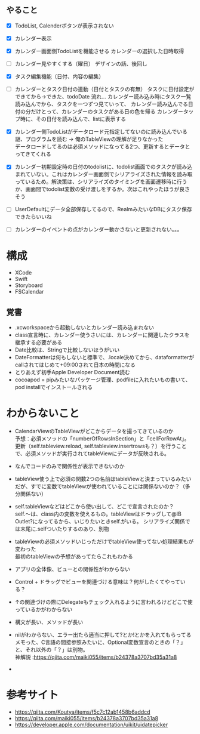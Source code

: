 ## やること
- [x] TodoList, Calenderボタンが表示されない
- [x] カレンダー表示
- [x] カレンダー画面側TodoListを機能させる
カレンダーの選択した日時取得
- [ ] カレンダー見やすくする（曜日）
デザインの話、後回し
- [x] タスク編集機能（日付、内容の編集）
- [ ] カレンダーとタスク日付の連動（日付とタスクの有無）
タスクに日付設定ができてから→できた、todoDate
流れ... カレンダー読み込み時にタスク一覧読み込んでから、タスクを一つずつ見ていって、
カレンダー読み込んでる日付の分だけとって、カレンダーのタスクがある日の色を帰る
カレンダータップ時に、その日付を読み込んで、listに表示する

- [x] カレンダー側TodoListがデータロード元指定してないのに読み込んでいる
謎、プログラムを読む -> 俺のTableViewの理解が足りなかった  
データロードしてるのは必須メソッドになってる2つ、更新するとデータとってきてくれる

- [x] カレンダー初期設定時の日付のtodolistに、todolist画面でのタスクが読み込まれていない。これはカレンダー画面側でシリアライズされた情報を読み取っているため。解決策は、シリアライズのタイミングを画面遷移時に行うか、画面間でtodolist変数の受け渡しをするか。次はこれやったほうが良さそう
- [ ] UserDefaultにデータ全部保存してるので、RealmみたいなDBにタスク保存できたらいいね
- [ ] カレンダーのイベントの点がカレンダー動かさないと更新されない。。。


# 構成
- XCode
- Swift
- Storyboard
- FSCalendar

## 覚書
- .xcworkspaceから起動しないとカレンダー読み込まれない
- class宣言時に、カレンダー使うさいには、カレンダーに関連したクラスを継承する必要がある
- Date比較は、Stringで比較しないほうがいい
- DateFormatterは何もしないと標準で、.locale決めてから、dataformatterがcallされてはじめて+09:00されて日本の時間になる
- とりあえず初手Apple Developer Document読む
- cocoapod = pipみたいなパッケージ管理、podfileに入れたいもの書いて、pod installでインストールされる

# わからないこと
- CalendarViewのTableViewがどこからデータを撮ってきているのか  
予想：必須メソッドの「numberOfRowsInSection」と「cellForRowAt」。更新（self.tableview.reload, self.tableview.insertrowsも？）を行うことで、必須メソッドが実行されてtableViewにデータが反映される。

- なんでコードのみで関係性が表示できないのか
- tableView使う上で必須の関数2つの名前はtableViewと決まっているみたいだが、すでに変数でtableViewが使われていることには関係ないのか？（多分関係ない）
- self.tableViewなどはどこから使い出して、どこで宣言されたのか？  
self.〜は、class内の変数を使えるもの。tableViewはドラッグして@IB Outlet?になってるから、いじりたいときself.がいる。
シリアライズ関係では末尾に.selfついたりするのあり、別物

- tableViewの必須メソッドいじっただけでtableView使ってない処理結果もが変わった  
最初のtableViewの予想があってたらこれもわかる

- アプリの全体像、ビューとの関係性がわからない
- Control + ドラッグでビューを関連づける意味は？何がしたくてやっている？
- ↑の関連づけの際にDelegateもチェック入れるように言われるけどどこで使っているかがわからない
- 構文が長い、メソッドが長い
- nilがわからない、エラー出たら適当に押して?とか!とかを入れてもらってる  
メモった、C言語の間接参照みたいに、Optional変数宣言のときの「？」と、それ以外の「？」は別物。  
神解説 :https://qiita.com/maiki055/items/b24378a3707bd35a31a8
- 

# 参考サイト
- https://qiita.com/Koutya/items/f5c7c12ab1458b6addcd
- https://qiita.com/maiki055/items/b24378a3707bd35a31a8
- https://developer.apple.com/documentation/uikit/uidatepicker
